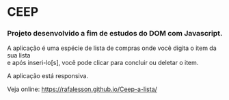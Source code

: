   # CEEP
  
  ### Projeto desenvolvido a fim de estudos do DOM com Javascript.
  
  A aplicação é uma espécie de lista de compras onde você digita o item da sua lista <br>
  e após inseri-lo[s], você pode clicar para concluir ou deletar o item. 
  
  A aplicação está responsiva. 
  
  Veja online: https://rafalesson.github.io/Ceep-a-lista/
  

